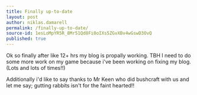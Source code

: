 ```yaml
---
title: Finally up-to-date
layout: post
author: niklas.damarell
permalink: /finally-up-to-date/
source-id: 1esLoMpYR5R_8Mr51Qd8Fi0oIXs5ZGvXBv4wGswD3OvQ
published: true
---
```

Ok so finally after like 12+ hrs my blog is propally working. TBH I need to do some more work on my game because i've been working on fixing my blog. (Lots and lots of times!!)

Additionally i'd like to say thanks to Mr Keen who did bushcraft with us and let me say; gutting rabbits isn't for the faint hearted!!

